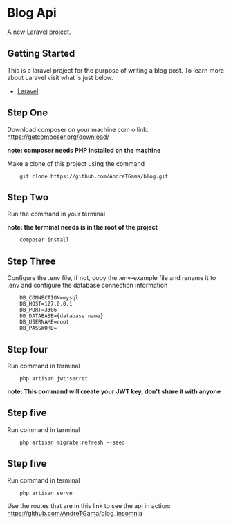 # Blog Api

A new Laravel project.

## Getting Started
This is a laravel project for the purpose of writing a blog post. To learn more about Laravel visit what is just below.

- [Laravel](https://laravel.com/).


## Step One

Download composer on your machine com o link: https://getcomposer.org/download/

**note: composer needs PHP installed on the machine**

Make a clone of this project using the command

```
    git clone https://github.com/AndreTGama/blog.git
```

## Step Two

Run the command in your terminal

**note: the terminal needs is in the root of the project**

```
    composer install
```

## Step Three

Configure the .env file, if not, copy the .env-example file and rename it to .env and configure the database connection information

```
    DB_CONNECTION=mysql
    DB_HOST=127.0.0.1
    DB_PORT=3306
    DB_DATABASE={database name}
    DB_USERNAME=root
    DB_PASSWORD=
```

## Step four

Run command in terminal

```
    php artisan jwt:secret
```
**note: This command will create your JWT key, don't share it with anyone**

## Step five

Run command in terminal

```
    php artisan migrate:refresh --seed
```

## Step five

Run command in terminal

```
    php artisan serve
```

Use the routes that are in this link to see the api in action: https://github.com/AndreTGama/blog_insomnia
